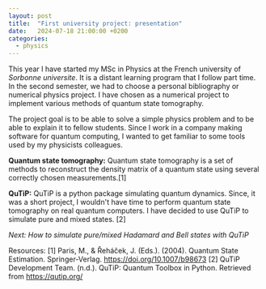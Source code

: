 ```yaml
---
layout: post
title:  "First university project: presentation"
date:   2024-07-18 21:00:00 +0200
categories: 
  - physics
---
```


This year I have started my MSc in Physics at the French university of *Sorbonne universite*. It is a distant learning program that I follow part time. In the second semester, we had to choose a personal bibliography or numerical physics project. I have chosen as a numerical project to implement various methods of quantum state tomography.

The project goal is to be able to solve a simple physics problem and to be able to explain it to fellow students. Since I work in a company making software for quantum computing, I wanted to get familiar to some tools used by my physicists colleagues.

**Quantum state tomography:** Quantum state tomography is a set of methods to reconstruct the density matrix of a quantum state using several correctly chosen measurements.[1]

**QuTiP:** QuTiP is a python package simulating quantum dynamics. Since, it was a short project, I wouldn't have time to perform quantum state tomography on real quantum computers. I have decided to use QuTiP to simulate pure and mixed states. [2]


*Next: How to simulate pure/mixed Hadamard and Bell states with QuTiP*

Resources:
[1] Paris, M., & Řeháček, J. (Eds.). (2004). Quantum State Estimation. Springer-Verlag. https://doi.org/10.1007/b98673
[2] QuTiP Development Team. (n.d.). QuTiP: Quantum Toolbox in Python. Retrieved from https://qutip.org/
